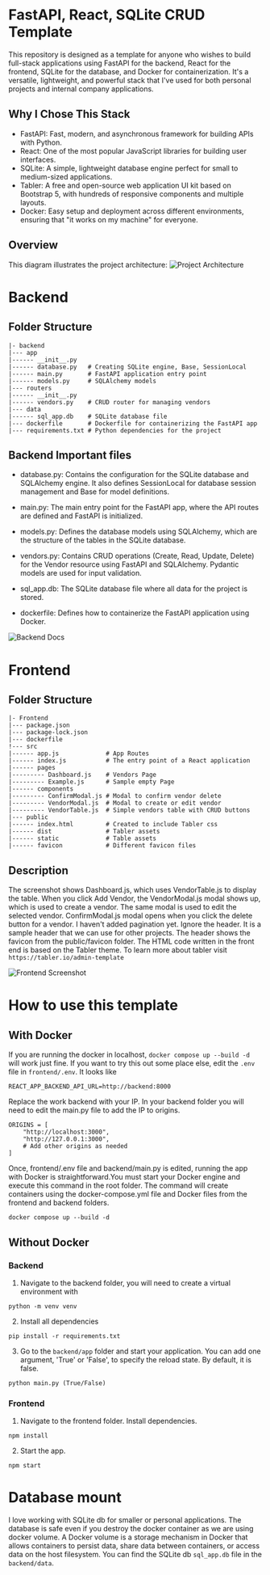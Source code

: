 # FastAPI, React, SQLite CRUD Template
This repository is designed as a template for anyone who wishes to build full-stack applications using FastAPI for the backend, React for the frontend, SQLite for the database, and Docker for containerization. It's a versatile, lightweight, and powerful stack that I've used for both personal projects and internal company applications.

## Why I Chose This Stack
- FastAPI: Fast, modern, and asynchronous framework for building APIs with Python.
- React: One of the most popular JavaScript libraries for building user interfaces.
- SQLite: A simple, lightweight database engine perfect for small to medium-sized applications.
- Tabler: A free and open-source web application UI kit based on Bootstrap 5, with hundreds of responsive components and multiple layouts.
- Docker: Easy setup and deployment across different environments, ensuring that "it works on my machine" for everyone.

## Overview
This diagram illustrates the project architecture:
![Project Architecture](https://github.com/Ballal65/FastAPI-SQLlite-React-Tabler--CRUD-Template-Without-authentication/blob/main/Docker%20Overview.png)

# Backend
## Folder Structure
```
|- backend
|--- app
|------ __init__.py
|------ database.py   # Creating SQLite engine, Base, SessionLocal
|------ main.py       # FastAPI application entry point
|------ models.py     # SQLAlchemy models
|--- routers
|------ __init__.py
|------ vendors.py    # CRUD router for managing vendors
|--- data
|------ sql_app.db    # SQLite database file
|--- dockerfile       # Dockerfile for containerizing the FastAPI app
|--- requirements.txt # Python dependencies for the project
```
## Backend Important files
- database.py: Contains the configuration for the SQLite database and SQLAlchemy engine. It also defines SessionLocal for database session management and Base for model definitions.

- main.py: The main entry point for the FastAPI app, where the API routes are defined and FastAPI is initialized.

- models.py: Defines the database models using SQLAlchemy, which are the structure of the tables in the SQLite database.

- vendors.py: Contains CRUD operations (Create, Read, Update, Delete) for the Vendor resource using FastAPI and SQLAlchemy. Pydantic models are used for input validation.

- sql_app.db: The SQLite database file where all data for the project is stored.

- dockerfile: Defines how to containerize the FastAPI application using Docker.

![Backend Docs](https://github.com/Ballal65/FastAPI-SQLlite-React-Tabler--CRUD-Template-Without-authentication/blob/main/Backend%20Docs.png)

# Frontend
## Folder Structure
```
|- Frontend
|--- package.json
|--- package-lock.json
|--- dockerfile
!--- src
|------ app.js             # App Routes
|------ index.js           # The entry point of a React application
|------ pages
|--------- Dashboard.js    # Vendors Page
|--------- Example.js      # Sample empty Page
|------ components
|--------- ConfirmModal.js # Modal to confirm vendor delete
|--------- VendorModal.js  # Modal to create or edit vendor
|--------- VendorTable.js  # Simple vendors table with CRUD buttons
|--- public
|------ index.html         # Created to include Tabler css
|------ dist               # Tabler assets
|------ static             # Table assets
|------ favicon            # Different favicon files
```

## Description 
The screenshot shows Dashboard.js, which uses VendorTable.js to display the table. When you click Add Vendor, the VendorModal.js modal shows up, which is used to create a vendor. The same modal is used to edit the selected vendor. ConfirmModal.js modal opens when you click the delete button for a vendor. I haven't added pagination yet. 
Ignore the header. It is a sample header that we can use for other projects. The header shows the favicon from the public/favicon folder. The HTML code written in the front end is based on the Tabler theme. To learn more about tabler visit `https://tabler.io/admin-template` 

![Frontend Screenshot](https://github.com/Ballal65/FastAPI-SQLlite-React-Tabler--CRUD-Template-Without-authentication/blob/main/Frontend%20Screenshot.png)

# How to use this template
## With Docker
If you are running the docker in localhost, `docker compose up --build -d` will work just fine. If you want to try this out some place else, edit the `.env` file in `frontend/.env`. It looks like 
```
REACT_APP_BACKEND_API_URL=http://backend:8000
```
Replace the work backend with your IP. 
In your backend folder you will need to edit the main.py file to add the IP to origins.
```
ORIGINS = [
    "http://localhost:3000",
    "http://127.0.0.1:3000",
    # Add other origins as needed
]
```
Once, frontend/.env file and backend/main.py is edited, running the app with Docker is straightforward.You must start your Docker engine and execute this command in the root folder. The command will create containers using the docker-compose.yml file and Docker files from the frontend and backend folders. 
```
docker compose up --build -d
```

## Without Docker
### Backend
1. Navigate to the backend folder, you will need to create a virtual environment with 
```
python -m venv venv
```
2. Install all dependencies
```
pip install -r requirements.txt
```
3. Go to the `backend/app` folder and start your application. You can add one argument, 'True' or 'False', to specify the reload state. By default, it is false.
```
python main.py (True/False)
```

### Frontend
1. Navigate to the frontend folder. Install dependencies.
 ```
npm install
 ```
2. Start the app.
```
npm start
```
# Database mount
I love working with SQLite db for smaller or personal applications. The database is safe even if you destroy the docker container as we are using docker volume. A Docker volume is a storage mechanism in Docker that allows containers to persist data, share data between containers, or access data on the host filesystem. You can find the SQLite db `sql_app.db` file in the `backend/data`. 
